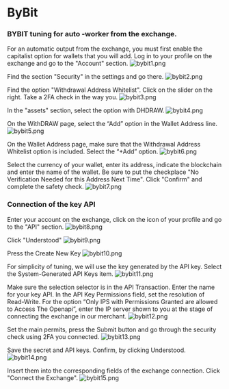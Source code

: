 # ByBit

### BYBIT tuning for auto -worker from the exchange.

For an automatic output from the exchange, you must first enable the capitalist option for wallets that you will add.
Log in to your profile on the exchange and go to the "Account" section.
![bybit1.png](../../assets/images/exchanges/bybit/bybit1.png)

Find the section "Security" in the settings and go there.
![bybit2.png](../../assets/images/exchanges/bybit/bybit2.png)

Find the option "Withdrawal Address Whitelist". Click on the slider on the right. Take a 2FA check in the way you.
![bybit3.png](../../assets/images/exchanges/bybit/bybit3.png)

In the "assets" section, select the option with DHDRAW.
![bybit4.png](../../assets/images/exchanges/bybit/bybit4.png)

On the WithDRAW page, select the “Add” option in the Wallet Address line.
![bybit5.png](../../assets/images/exchanges/bybit/bybit5.png)

On the Wallet Address page, make sure that the Withdrawal Address Whitelist option is included. Select the “+Add”
option.
![bybit6.png](../../assets/images/exchanges/bybit/bybit6.png)

Select the currency of your wallet, enter its address, indicate the blockchain and enter the name of the wallet. Be sure
to put the checkplace "No Verification Needed for this Address Next Time". Click "Confirm" and complete the safety
check.
![bybit7.png](../../assets/images/exchanges/bybit/bybit7.png)

### Connection of the key API

Enter your account on the exchange, click on the icon of your profile and go to the "API" section.
![bybit8.png](../../assets/images/exchanges/bybit/bybit8.png)

Click "Understood"
![bybit9.png](../../assets/images/exchanges/bybit/bybit9.png)

Press the Create New Key
![bybit10.png](../../assets/images/exchanges/bybit/bybit10.png)

For simplicity of tuning, we will use the key generated by the API key. Select the System-Generated API Keys item.
![bybit11.png](../../assets/images/exchanges/bybit/bybit11.png)

Make sure the selection selector is in the API Transaction. Enter the name for your key API.
In the API Key Permissions field, set the resolution of Read-Write. For the option “Only IPS with Permissions Granted
are allowed to Access The Openapi”, enter the IP server shown to you at the stage of connecting the exchange in our
merchant.
![bybit12.png](../../assets/images/exchanges/bybit/bybit12.png)

Set the main permits, press the Submit button and go through the security check using 2FA you connected.
![bybit13.png](../../assets/images/exchanges/bybit/bybit13.png)

Save the secret and API keys. Confirm, by clicking Understood.
![bybit14.png](../../assets/images/exchanges/bybit/bybit14.png)

Insert them into the corresponding fields of the exchange connection. Click "Connect the Exchange".
![bybit15.png](../../assets/images/exchanges/bybit/bybit15.png)
